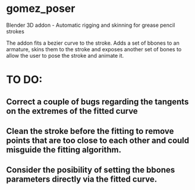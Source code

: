 # gomez_poser
Blender 3D addon - Automatic rigging and skinning for grease pencil strokes

The addon fits a bezier curve to the stroke.  Adds a set of bbones to an armature, skins them to the stroke and exposes another set of bones to allow the user to pose the stroke and animate it.  

# TO DO:

## Correct a couple of bugs regarding the tangents on the extremes of the fitted curve
## Clean the stroke before the fitting to remove points that are too close to each other and could misguide the fitting algorithm. 
## Consider the posibility of setting the bbones parameters directly via the fitted curve.  

